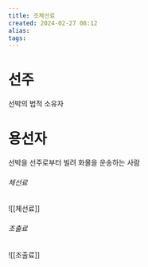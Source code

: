 ```yaml
---
title: 조체선료
created: 2024-02-27 08:12
alias:
tags:
---
```

# 선주 
선박의 법적 소유자
# 용선자
선박을 선주로부터 빌려 화물을 운송하는 사람
###### 체선료
![[체선료]]

###### 조출료
![[조출료]]



